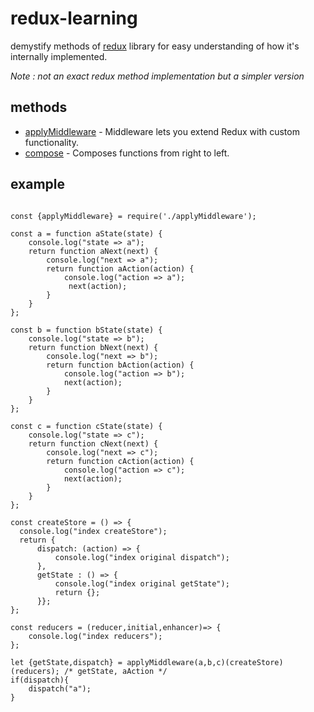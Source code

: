 # redux-learning 

demystify methods of [redux](https://redux.js.org/) library for easy understanding of how it's internally implemented.

*Note : not an exact redux method implementation but a simpler version*

## methods
* [applyMiddleware](applyMiddleware.js) - Middleware lets you extend Redux with custom functionality.
* [compose](./compose.js) - Composes functions from right to left.

## example
```ecmascript 6

const {applyMiddleware} = require('./applyMiddleware');

const a = function aState(state) {
    console.log("state => a");
    return function aNext(next) {
        console.log("next => a");
        return function aAction(action) {
            console.log("action => a");
             next(action);
        }
    }
};

const b = function bState(state) {
    console.log("state => b");
    return function bNext(next) {
        console.log("next => b");
        return function bAction(action) {
            console.log("action => b");
            next(action);
        }
    }
};

const c = function cState(state) {
    console.log("state => c");
    return function cNext(next) {
        console.log("next => c");
        return function cAction(action) {
            console.log("action => c");
            next(action);
        }
    }
};

const createStore = () => {
  console.log("index createStore");
  return {
      dispatch: (action) => {
          console.log("index original dispatch");
      },
      getState : () => {
          console.log("index original getState");
          return {};
      }};
};

const reducers = (reducer,initial,enhancer)=> {
    console.log("index reducers");
};

let {getState,dispatch} = applyMiddleware(a,b,c)(createStore)(reducers); /* getState, aAction */
if(dispatch){
    dispatch("a");
}

```


